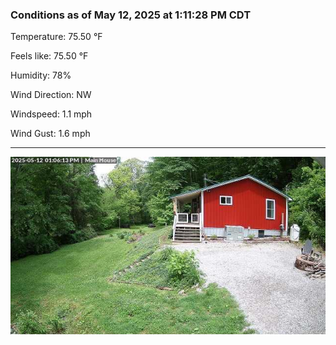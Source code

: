 ### Conditions as of May 12, 2025 at 1:11:28 PM CDT 

Temperature: 75.50 &deg;F

Feels like: 75.50 &deg;F

Humidity: 78%

Wind Direction: NW

Windspeed: 1.1 mph

Wind Gust: 1.6 mph

---

<img src="./images/latest.jpeg"/>

